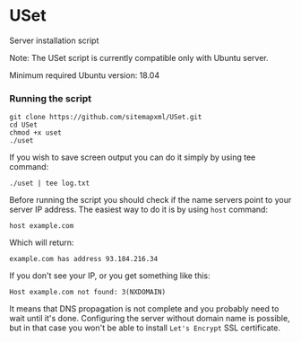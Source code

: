 # USet
Server installation script

Note: The USet script is currently compatible only with Ubuntu server.

Minimum required Ubuntu version: 18.04

### Running the script

```
git clone https://github.com/sitemapxml/USet.git
cd USet
chmod +x uset
./uset
```

If you wish to save screen output you can do it simply by using tee command:

```
./uset | tee log.txt
```

Before running the script you should check if the name servers point to your server IP address. The easiest way to do it is by using `host` command:

```
host example.com
```

Which will return:

```
example.com has address 93.184.216.34
```

If you don't see your IP, or you get something like this:

```
Host example.com not found: 3(NXDOMAIN)
```
It means that DNS propagation is not complete and you probably need to wait until it's done. Configuring the server without domain name is possible, but in that case you won't be able to install `Let's Encrypt` SSL certificate.  
